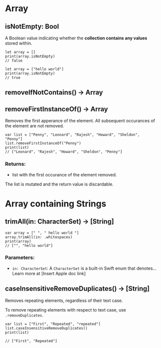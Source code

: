 # Array

## isNotEmpty: Bool
A Boolean value indicating whether the **collection contains any values** stored within.
```
let array = []
print(array.isNotEmpty)
// false

let array = ["hello world"]
print(array.isNotEmpty)
// true
```

## removeIfNotContains() -> Array<Element>


## removeFirstInstanceOf() -> Array<Element>
Removes the first apperance of the element. All subsequent occurances of the element are not removed.
```
var list = ["Penny", "Leonard", "Rajesh", "Howard", "Sheldon", "Penny"]
list.removeFirstInstanceOf("Penny")
print(list)
// ["Leonard", "Rajesh", "Howard", "Sheldon", "Penny"]
```

### Returns:
- list with the first occurance of the element removed. 

The list is mutated and the return value is discardable.


# Array containing Strings

## trimAll(in: CharacterSet) -> [String]

```
var array = [" ", " hello world "]
array.trimAll(in: .whitespaces)
print(array)
// ["", "hello world"]
```

### Parameters:
- `in: CharacterSet`: A `CharacterSet` is a built-in Swift enum that denotes... Learn more at [Insert Apple doc link]


## caseInsensitiveRemoveDuplicates() -> [String]
Removes repeating elements, regardless of their text case.

To remove repeating elements with respect to text case, use `.removeDuplicates`.

```
var list = ["First", "Repeated", "repeated"]
list.caseInsensitiveRemoveDuplicates()
print(list)

// ["First", "Repeated"]
```
